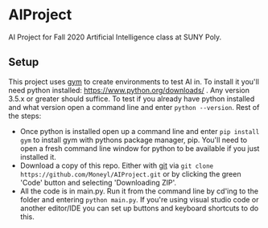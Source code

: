 # AIProject
AI Project for Fall 2020 Artificial Intelligence class at SUNY Poly.

## Setup
This project uses [gym](https://github.com/openai/gym) to create environments to test AI in. To install it you'll need python installed: https://www.python.org/downloads/ . Any version 3.5.x or greater should suffice. To test if you already have python installed and what version open a command line and enter `python --version`. Rest of the steps:
- Once python is installed open up a command line and enter `pip install gym` to install gym with pythons package manager, pip. You'll need to open a fresh command line window for python to be available if you just installed it. 
- Download a copy of this repo. Either with [git](https://git-scm.com/) via `git clone https://github.com/Moneyl/AIProject.git` or by clicking the green 'Code' button and selecting 'Downloading ZIP'.
- All the code is in main.py. Run it from the command line by cd'ing to the folder and entering `python main.py`. If you're using visual studio code or another editor/IDE you can set up buttons and keyboard shortcuts to do this.
